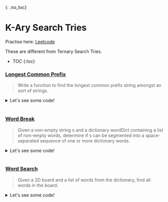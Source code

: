 {: .no_toc}
# K-Ary Search Tries
Practise here: [Leetcode](https://leetcode.com/list?selectedList=9db74ov1)

These are different from Ternary Search Tries.

- TOC
{:toc}

### [Longest Common Prefix](https://leetcode.com/problems/longest-common-prefix/) 

> Write a function to find the longest common prefix string amongst an sort of strings. 
<details><summary markdown="span">Let's see some code!</summary>

```python
def createTrie(words):
    def _createTrie(): return collections.defaultdict(_createTrie)

    t = _createTrie()
    for word in words:
        curr = t
        for w in word:
            curr = curr[w]
        curr['#']
    return t

class Solution:
    def longestCommonPrefix(self, strs: List[str]) -> str:
        def solve(root, accum = ""):
            curr = root
            if len(curr.values()) == 1 and '#' not in curr:
                for k,v in curr.items():
                    return solve(curr[k], accum + k)
            else:
                return accum
        t = createTrie(strs)
        return solve(t)

```

</details>
<BR>

### [Word Break](https://leetcode.com/problems/word-break/) 

> Given a non-empty string s and a dictionary wordDict containing a list of non-empty words, determine if s can be segmented into a space-separated sequence of one or more dictionary words.

<details><summary markdown="span">Let's see some code!</summary>

```python
class Solution:
    def wordBreak(self, s: str, wordDict: List[str]) -> bool:
        def createTrie(wordDict):
            def _createTrie():
                return collections.defaultdict(_createTrie)

            t = _createTrie()
            for word in wordDict:
                curr = t
                for w in word:
                    curr = curr[w]
                curr['#']
            return t

        def solve(curr, s):
            if len(s) == 0:
                return '#' in curr
            else:
                for i in range(0, len(s)):
                    if '#' in curr:
                        return solve(curr[s[i]], s[i + 1:]) or solve(t[s[i]], s[i + 1:])
                    else:
                        if s[i] in curr:
                            return solve(curr[s[i]], s[i + 1:])
                        else:
                            return False

        t = createTrie(wordDict)
        return solve(t, s)
```

</details>
<BR>

### [Word Search](https://leetcode.com/problems/serialize-and-deserialize-n-ary-tree/)

> Given a 2D board and a list of words from the dictionary, find all words in the board. 
<details><summary markdown="span">Let's see some code!</summary>

```python
class Solution:
    def findWords(self, board, words):

        def createTrie(words):
            def _createTrie():
                return collections.defaultdict(_createTrie)

            t = _createTrie()
            for word in words:
                root = t
                for w in word:
                    root = root[w]
                root['#']
            return t

        def dfs(r, c, trie, accum):
            if '#' in trie:
                self.res.add(''.join(accum))

            if r in range(len(board)) and c in range(len(board[0])) and board[r][c] in trie:
                curr = board[r][c]
                board[r][c] = ''
                dfs(r, c + 1, trie[curr], accum + [curr])
                dfs(r, c - 1, trie[curr], accum + [curr])
                dfs(r + 1, c, trie[curr], accum + [curr])
                dfs(r - 1, c, trie[curr], accum + [curr])
                board[r][c] = curr

        self.res = set()

        for i in range(len(board)):
            for j in range(len(board[i])):
                # Leetcode optimization: Remove word from Trie, if already found. i.e. Rebuild Trie
                rootTrie = createTrie(set(words) - self.res)
                dfs(i, j, rootTrie, [])

        return self.res

```

</details>
<BR>

